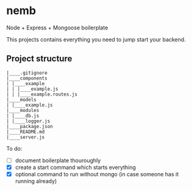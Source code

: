# nemb
Node + Express + Mongoose boilerplate

This projects contains everything you need to jump start your backend.

## Project structure
```
|____.gitignore
|____components
| |____example
| | |____example.js
| | |____example.routes.js
|____models
| |____example.js
|____modules
| |____db.js
| |____logger.js
|____package.json
|____README.md
|____server.js

```

To do:
- [ ] document boilerplate thouroughly
- [x] create a start command which starts everything
- [x] optional command to run without mongo (in case someone has it running already)
